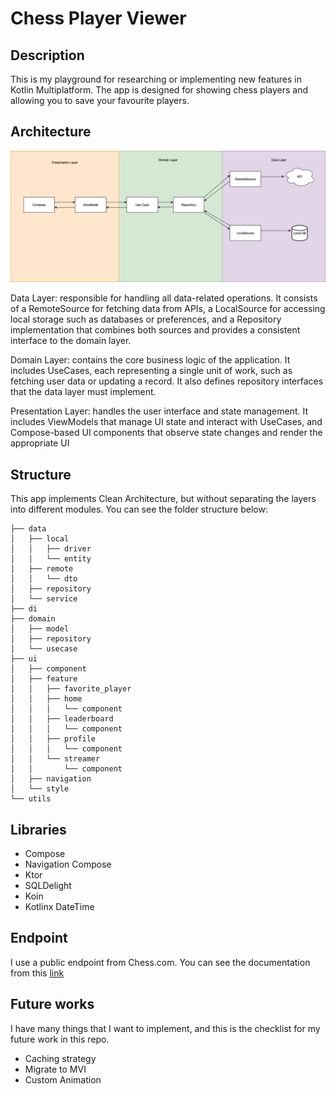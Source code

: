 # Chess Player Viewer

## Description
This is my playground for researching or implementing new features in Kotlin Multiplatform. The app is designed for showing chess players and allowing you to save your favourite players. 

## Architecture
![image of architecture](/screenshot/Architecture.png)

Data Layer: responsible for handling all data-related operations. It consists of a RemoteSource for fetching data from APIs, a LocalSource for accessing local storage such as databases or preferences, and a Repository implementation that combines both sources and provides a consistent interface to the domain layer.

Domain Layer: contains the core business logic of the application. It includes UseCases, each representing a single unit of work, such as fetching user data or updating a record. It also defines repository interfaces that the data layer must implement. 

Presentation Layer: handles the user interface and state management. It includes ViewModels that manage UI state and interact with UseCases, and Compose-based UI components that observe state changes and render the appropriate UI


## Structure
This app implements Clean Architecture, but without separating the layers into different modules. You can see the folder structure below:

````
├── data
│   ├── local
│   │   ├── driver
│   │   └── entity
│   ├── remote
│   │   └── dto
│   ├── repository
│   └── service
├── di
├── domain
│   ├── model
│   ├── repository
│   └── usecase
├── ui
│   ├── component
│   ├── feature
│   │   ├── favorite_player
│   │   ├── home
│   │   │   └── component
│   │   ├── leaderboard
│   │   │   └── component
│   │   ├── profile
│   │   │   └── component
│   │   └── streamer
│   │       └── component
│   ├── navigation
│   └── style
└── utils
````

## Libraries
- Compose
- Navigation Compose
- Ktor
- SQLDelight
- Koin
- Kotlinx DateTime

## Endpoint
I use a public endpoint from Chess.com. You can see the documentation from this [link](https://www.chess.com/news/view/published-data-api)

## Future works
I have many things that I want to implement, and this is the checklist for my future work in this repo.

* Caching strategy
* Migrate to MVI
* Custom Animation
